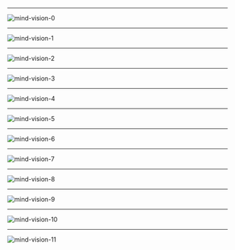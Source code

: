 - ---------------------------------------------------------------------------------------------------------
![mind-vision-0](https://raw.githubusercontent.com/xpqx/softwareEngineering/master/define_your_own_software/mind_vision/files/mind_vision_0.png)
- ---------------------------------------------------------------------------------------------------------
![mind-vision-1](https://raw.githubusercontent.com/xpqx/softwareEngineering/master/define_your_own_software/mind_vision/files/mind_vision_1.png)
- ---------------------------------------------------------------------------------------------------------
![mind-vision-2](https://raw.githubusercontent.com/xpqx/softwareEngineering/master/define_your_own_software/mind_vision/files/mind_vision_2.png)
- ---------------------------------------------------------------------------------------------------------
![mind-vision-3](https://raw.githubusercontent.com/xpqx/softwareEngineering/master/define_your_own_software/mind_vision/files/mind_vision_3.png)
- ---------------------------------------------------------------------------------------------------------
![mind-vision-4](https://raw.githubusercontent.com/xpqx/softwareEngineering/master/define_your_own_software/mind_vision/files/mind_vision_4.png)
- -----------------------------------------------------------------------------------------------------------
![mind-vision-5](https://raw.githubusercontent.com/xpqx/softwareEngineering/master/define_your_own_software/mind_vision/files/mind_vision_5.png)
- ------------------------------------------------------------------------------------------------------------
![mind-vision-6](https://raw.githubusercontent.com/xpqx/softwareEngineering/master/define_your_own_software/mind_vision/files/mind_vision_6.png)
- ------------------------------------------------------------------------------------------------------------
![mind-vision-7](https://raw.githubusercontent.com/xpqx/softwareEngineering/master/define_your_own_software/mind_vision/files/mind_vision_7.png)
- --------------------------------------------------------------------------------------------------------------
![mind-vision-8](https://raw.githubusercontent.com/xpqx/softwareEngineering/master/define_your_own_software/mind_vision/files/mind_vision_8.png)
- --------------------------------------------------------------------------------------------------------------
 ![mind-vision-9](https://raw.githubusercontent.com/xpqx/softwareEngineering/master/define_your_own_software/mind_vision/files/mind_vision_9.png)
- --------------------------------------------------------------------------------------------------------------
![mind-vision-10](https://raw.githubusercontent.com/xpqx/softwareEngineering/master/define_your_own_software/mind_vision/files/mind_vision_10.png)
- ------------------------------------------------------------------------------------------------------------------
![mind-vision-11](https://raw.githubusercontent.com/xpqx/softwareEngineering/master/define_your_own_software/mind_vision/files/mind_vision_11.png)
